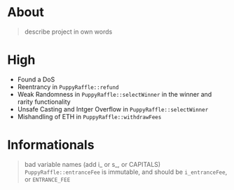 # About

> describe project in own words

# High

- Found a DoS 
- Reentrancy in `PuppyRaffle::refund`
- Weak Randomness in `PuppyRaffle::selectWinner` in the winner and rarity functionality
- Unsafe Casting and Intger Overflow in `PuppyRaffle::selectWinner`
- Mishandling of ETH in `PuppyRaffle::withdrawFees`

# Informationals 

> bad variable names (add i_ or s_, or CAPITALS)
`PuppyRaffle::entranceFee` is immutable, and should be `i_entranceFee`, or `ENTRANCE_FEE`